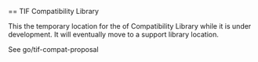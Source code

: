 == TIF Compatibility Library

This the temporary location for the of Compatibility Library while it is under development.
It will eventually move to a support library location.


See go/tif-compat-proposal